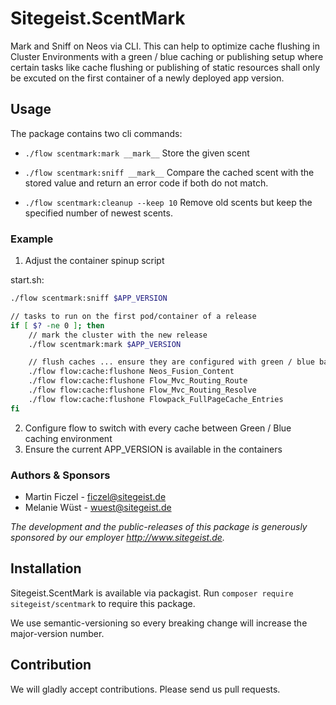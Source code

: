 # Sitegeist.ScentMark

Mark and Sniff on Neos via CLI. This can help to optimize cache flushing in Cluster Environments with a green / blue 
caching or publishing setup where certain tasks like cache flushing or publishing of static resources shall only be
excuted on the first container of a newly deployed app version. 

## Usage

The package contains two cli commands:

- `./flow scentmark:mark __mark__` Store the given scent

- `./flow scentmark:sniff __mark__` Compare the cached scent with the stored value and return an error code if both do not match.

- `./flow scentmark:cleanup --keep 10` Remove old scents but keep the specified number of newest scents.

### Example  

1. Adjust the container spinup script

start.sh:   
```bash
./flow scentmark:sniff $APP_VERSION

// tasks to run on the first pod/container of a release
if [ $? -ne 0 ]; then
    // mark the cluster with the new release 
    ./flow scentmark:mark $APP_VERSION

    // flush caches ... ensure they are configured with green / blue backends
    ./flow flow:cache:flushone Neos_Fusion_Content
    ./flow flow:cache:flushone Flow_Mvc_Routing_Route
    ./flow flow:cache:flushone Flow_Mvc_Routing_Resolve
    ./flow flow:cache:flushone Flowpack_FullPageCache_Entries
fi
```

2. Configure flow to switch with every cache between Green / Blue caching environment
3. Ensure the current APP_VERSION is available in the containers

### Authors & Sponsors

* Martin Ficzel - ficzel@sitegeist.de
* Melanie Wüst - wuest@sitegeist.de

*The development and the public-releases of this package is generously sponsored
by our employer http://www.sitegeist.de.*

## Installation

Sitegeist.ScentMark is available via packagist. Run `composer require sitegeist/scentmark` to require this package.

We use semantic-versioning so every breaking change will increase the major-version number.

## Contribution

We will gladly accept contributions. Please send us pull requests.

